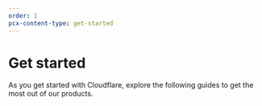 ```yaml
---
order: 1
pcx-content-type: get-started
---
```


# Get started

As you get started with Cloudflare, explore the following guides to get the most out of our products.

<DirectoryListing path="/get-started"/>